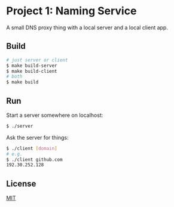 # Project 1: Naming Service

A small DNS proxy thing with a local server and a local client app.

## Build

```bash
# just server or client
$ make build-server
$ make build-client
# both
$ make build
```

## Run

Start a server somewhere on localhost:

```bash
$ ./server
```

Ask the server for things:

```bash
$ ./client [domain]
# e.g.
$ ./client github.com
192.30.252.128
```

## License

[MIT](../LICENSE)
